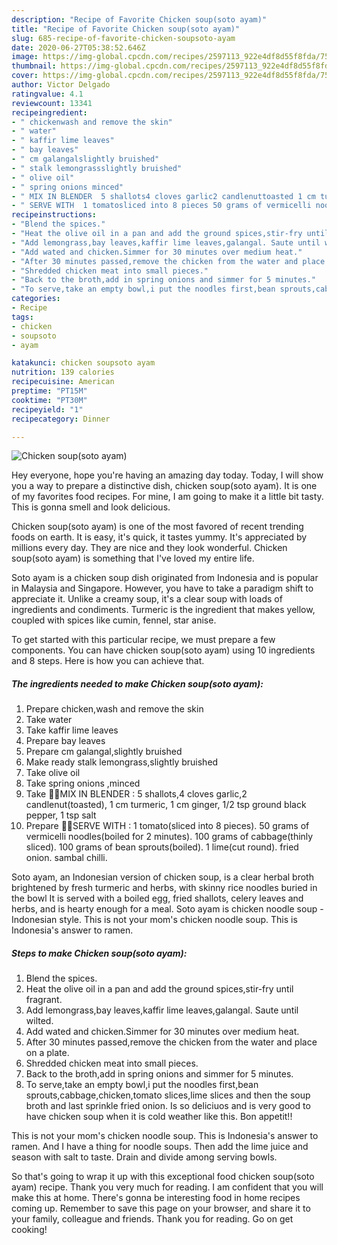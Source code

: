 ```yaml
---
description: "Recipe of Favorite Chicken soup(soto ayam)"
title: "Recipe of Favorite Chicken soup(soto ayam)"
slug: 685-recipe-of-favorite-chicken-soupsoto-ayam
date: 2020-06-27T05:38:52.646Z
image: https://img-global.cpcdn.com/recipes/2597113_922e4df8d55f8fda/751x532cq70/chicken-soupsoto-ayam-recipe-main-photo.jpg
thumbnail: https://img-global.cpcdn.com/recipes/2597113_922e4df8d55f8fda/751x532cq70/chicken-soupsoto-ayam-recipe-main-photo.jpg
cover: https://img-global.cpcdn.com/recipes/2597113_922e4df8d55f8fda/751x532cq70/chicken-soupsoto-ayam-recipe-main-photo.jpg
author: Victor Delgado
ratingvalue: 4.1
reviewcount: 13341
recipeingredient:
- " chickenwash and remove the skin"
- " water"
- " kaffir lime leaves"
- " bay leaves"
- " cm galangalslightly bruished"
- " stalk lemongrassslightly bruished"
- " olive oil"
- " spring onions minced"
- " MIX IN BLENDER  5 shallots4 cloves garlic2 candlenuttoasted 1 cm turmeric 1 cm ginger 12 tsp ground black pepper 1 tsp salt"
- " SERVE WITH  1 tomatosliced into 8 pieces 50 grams of vermicelli noodlesboiled for 2 minutes 100 grams of cabbagethinly sliced 100 grams of bean sproutsboiled 1 limecut round fried onion sambal chilli"
recipeinstructions:
- "Blend the spices."
- "Heat the olive oil in a pan and add the ground spices,stir-fry until fragrant."
- "Add lemongrass,bay leaves,kaffir lime leaves,galangal. Saute until wilted."
- "Add wated and chicken.Simmer for 30 minutes over medium heat."
- "After 30 minutes passed,remove the chicken from the water and place on a plate."
- "Shredded chicken meat into small pieces."
- "Back to the broth,add in spring onions and simmer for 5 minutes."
- "To serve,take an empty bowl,i put the noodles first,bean sprouts,cabbage,chicken,tomato slices,lime slices and then the soup broth and last sprinkle fried onion. Is so deliciuos and is very good to have chicken soup when it is cold weather like this. Bon appetit!!"
categories:
- Recipe
tags:
- chicken
- soupsoto
- ayam

katakunci: chicken soupsoto ayam 
nutrition: 139 calories
recipecuisine: American
preptime: "PT15M"
cooktime: "PT30M"
recipeyield: "1"
recipecategory: Dinner

---
```



![Chicken soup(soto ayam)](https://img-global.cpcdn.com/recipes/2597113_922e4df8d55f8fda/751x532cq70/chicken-soupsoto-ayam-recipe-main-photo.jpg)

Hey everyone, hope you're having an amazing day today. Today, I will show you a way to prepare a distinctive dish, chicken soup(soto ayam). It is one of my favorites food recipes. For mine, I am going to make it a little bit tasty. This is gonna smell and look delicious.

Chicken soup(soto ayam) is one of the most favored of recent trending foods on earth. It is easy, it's quick, it tastes yummy. It's appreciated by millions every day. They are nice and they look wonderful. Chicken soup(soto ayam) is something that I've loved my entire life.

Soto ayam is a chicken soup dish originated from Indonesia and is popular in Malaysia and Singapore. However, you have to take a paradigm shift to appreciate it. Unlike a creamy soup, it&#39;s a clear soup with loads of ingredients and condiments. Turmeric is the ingredient that makes yellow, coupled with spices like cumin, fennel, star anise.


To get started with this particular recipe, we must prepare a few components. You can have chicken soup(soto ayam) using 10 ingredients and 8 steps. Here is how you can achieve that.

<!--inarticleads1-->

##### The ingredients needed to make Chicken soup(soto ayam):

1. Prepare  chicken,wash and remove the skin
1. Take  water
1. Take  kaffir lime leaves
1. Prepare  bay leaves
1. Prepare  cm galangal,slightly bruished
1. Make ready  stalk lemongrass,slightly bruished
1. Take  olive oil
1. Take  spring onions ,minced
1. Take  🐓🐓MIX IN BLENDER : 5 shallots,4 cloves garlic,2 candlenut(toasted), 1 cm turmeric, 1 cm ginger, 1/2 tsp ground black pepper, 1 tsp salt
1. Prepare  🐓🐓SERVE WITH : 1 tomato(sliced into 8 pieces). 50 grams of vermicelli noodles(boiled for 2 minutes). 100 grams of cabbage(thinly sliced). 100 grams of bean sprouts(boiled). 1 lime(cut round). fried onion. sambal chilli.


Soto ayam, an Indonesian version of chicken soup, is a clear herbal broth brightened by fresh turmeric and herbs, with skinny rice noodles buried in the bowl It is served with a boiled egg, fried shallots, celery leaves and herbs, and is hearty enough for a meal. Soto ayam is chicken noodle soup - Indonesian style. This is not your mom&#39;s chicken noodle soup. This is Indonesia&#39;s answer to ramen. 

<!--inarticleads2-->

##### Steps to make Chicken soup(soto ayam):

1. Blend the spices.
1. Heat the olive oil in a pan and add the ground spices,stir-fry until fragrant.
1. Add lemongrass,bay leaves,kaffir lime leaves,galangal. Saute until wilted.
1. Add wated and chicken.Simmer for 30 minutes over medium heat.
1. After 30 minutes passed,remove the chicken from the water and place on a plate.
1. Shredded chicken meat into small pieces.
1. Back to the broth,add in spring onions and simmer for 5 minutes.
1. To serve,take an empty bowl,i put the noodles first,bean sprouts,cabbage,chicken,tomato slices,lime slices and then the soup broth and last sprinkle fried onion. Is so deliciuos and is very good to have chicken soup when it is cold weather like this. Bon appetit!!


This is not your mom&#39;s chicken noodle soup. This is Indonesia&#39;s answer to ramen. And I have a thing for noodle soups. Then add the lime juice and season with salt to taste. Drain and divide among serving bowls. 

So that's going to wrap it up with this exceptional food chicken soup(soto ayam) recipe. Thank you very much for reading. I am confident that you will make this at home. There's gonna be interesting food in home recipes coming up. Remember to save this page on your browser, and share it to your family, colleague and friends. Thank you for reading. Go on get cooking!
